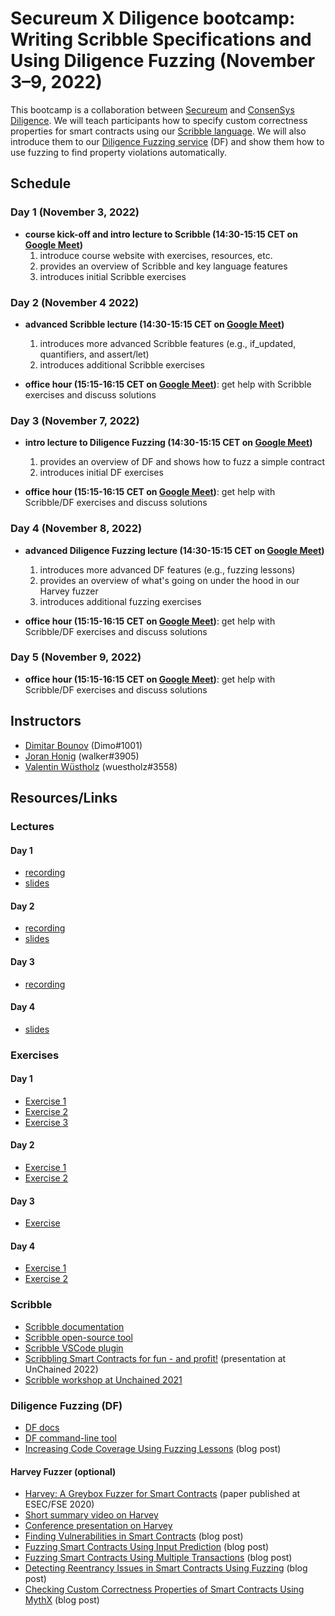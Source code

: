 # Secureum X Diligence bootcamp: Writing Scribble Specifications and Using Diligence Fuzzing (November 3–9, 2022)

This bootcamp is a collaboration between [Secureum](https://www.secureum.xyz) and [ConsenSys Diligence](https://consensys.net/diligence). We will teach participants how to specify custom correctness properties for smart contracts using our [Scribble language](https://consensys.net/diligence/scribble). We will also introduce them to our [Diligence Fuzzing service](https://consensys.net/diligence/fuzzing) (DF) and show them how to use fuzzing to find property violations automatically.


## Schedule

### Day 1 (November 3, 2022)

- **course kick-off and intro lecture to Scribble (14:30-15:15 CET on [Google Meet](meet.google.com/cbf-pvku-yfg))**
  1) introduce course website with exercises, resources, etc.
  2) provides an overview of Scribble and key language features
  3) introduces initial Scribble exercises


### Day 2 (November 4 2022)

- **advanced Scribble lecture (14:30-15:15 CET on [Google Meet](meet.google.com/cbf-pvku-yfg))**
  1) introduces more advanced Scribble features (e.g., if_updated, quantifiers, and assert/let)
  2) introduces additional Scribble exercises

- **office hour (15:15-16:15 CET on [Google Meet](meet.google.com/cbf-pvku-yfg))**: get help with Scribble exercises and discuss solutions


### Day 3 (November 7, 2022)

- **intro lecture to Diligence Fuzzing (14:30-15:15 CET on [Google Meet](meet.google.com/cbf-pvku-yfg))**
  1) provides an overview of DF and shows how to fuzz a simple contract
  2) introduces initial DF exercises

- **office hour (15:15-16:15 CET on [Google Meet](meet.google.com/cbf-pvku-yfg))**: get help with Scribble/DF exercises and discuss solutions


### Day 4 (November 8, 2022)

- **advanced Diligence Fuzzing lecture (14:30-15:15 CET on [Google Meet](meet.google.com/cbf-pvku-yfg))**
  1) introduces more advanced DF features (e.g., fuzzing lessons)
  2) provides an overview of what's going on under the hood in our Harvey fuzzer
  3) introduces additional fuzzing exercises

- **office hour (15:15-16:15 CET on [Google Meet](meet.google.com/cbf-pvku-yfg))**: get help with Scribble/DF exercises and discuss solutions


### Day 5 (November 9, 2022)

- **office hour (15:15-16:15 CET on [Google Meet](meet.google.com/cbf-pvku-yfg))**: get help with Scribble/DF exercises and discuss solutions


## Instructors

- [Dimitar Bounov](https://github.com/cd1m0) (Dimo#1001)
- [Joran Honig](https://joranhonig.nl) (walker#3905)
- [Valentin Wüstholz](http://www.wuestholz.com) (wuestholz#3558)


## Resources/Links

### Lectures

#### Day 1

- [recording](https://drive.google.com/file/d/1umkVxO3xX6Vu6cslWJ5xEZCXW7jQCC9o/view?usp=sharing)
- [slides](https://github.com/ConsenSys/secureum-diligence-bootcamp/blob/main/day1/lecture1.pdf)


#### Day 2

- [recording](https://drive.google.com/file/d/1DJpwduUkgO5gutFJK70sFOOq3L8XDz7M/view?usp=sharing)
- [slides](https://github.com/ConsenSys/secureum-diligence-bootcamp/blob/main/day2/lecture2.pdf)


#### Day 3

- [recording](https://drive.google.com/file/d/1zwbp7VC5Y_wz-cWOyNdFnaB5QZ5RYcxF/view?usp=sharing)


#### Day 4

- [slides](https://github.com/ConsenSys/secureum-diligence-bootcamp/blob/main/day4/lecture4.pdf)


### Exercises

#### Day 1

- [Exercise 1](https://github.com/ConsenSys/secureum-diligence-bootcamp/tree/main/day1/exercise1)
- [Exercise 2](https://github.com/ConsenSys/secureum-diligence-bootcamp/tree/main/day1/exercise2)
- [Exercise 3](https://github.com/ConsenSys/secureum-diligence-bootcamp/tree/main/day1/exercise3)


#### Day 2

- [Exercise 1](https://github.com/ConsenSys/secureum-diligence-bootcamp/tree/main/day2/exercise1)
- [Exercise 2](https://github.com/ConsenSys/secureum-diligence-bootcamp/tree/main/day2/exercise2)


#### Day 3

- [Exercise](https://github.com/ConsenSys/secureum-diligence-bootcamp/blob/main/day3/exercise.md)


#### Day 4

- [Exercise 1](https://github.com/ConsenSys/secureum-diligence-bootcamp/tree/main/day4/exercise1)
- [Exercise 2](https://github.com/ConsenSys/secureum-diligence-bootcamp/tree/main/day4/exercise2)


### Scribble

- [Scribble documentation](https://docs.scribble.codes)
- [Scribble open-source tool](https://github.com/ConsenSys/Scribble)
- [Scribble VSCode plugin](https://marketplace.visualstudio.com/items?itemName=diligence.vscode-scribble)
- [Scribbling Smart Contracts for fun - and profit!](https://www.youtube.com/watch?v=gGOK8CXdrGs) (presentation at UnChained 2022)
- [Scribble workshop at Unchained 2021](https://www.youtube.com/watch?v=zWgb5OqBQxY)


### Diligence Fuzzing (DF)

- [DF docs](https://fuzzing-docs.diligence.tools)
- [DF command-line tool](https://github.com/ConsenSys/diligence-fuzzing)
- [Increasing Code Coverage Using Fuzzing Lessons](https://consensys.net/diligence/blog/2022/10/increasing-code-coverage-using-fuzzing-lessons) (blog post)


#### Harvey Fuzzer (optional)

- [Harvey: A Greybox Fuzzer for Smart Contracts](https://mariachris.github.io/Pubs/FSE-2020-Harvey.pdf) (paper published at ESEC/FSE 2020)
- [Short summary video on Harvey](https://www.youtube.com/watch?v=Wv-uIknuhgs)
- [Conference presentation on Harvey](https://www.youtube.com/watch?v=Wv-uIknuhgs)
- [Finding Vulnerabilities in Smart Contracts](https://medium.com/consensys-diligence/finding-vulnerabilities-in-smart-contracts-175c56affe2) (blog post)
- [Fuzzing Smart Contracts Using Input Prediction](https://medium.com/consensys-diligence/fuzzing-smart-contracts-using-input-prediction-29b30ba8055c) (blog post)
- [Fuzzing Smart Contracts Using Multiple Transactions](https://medium.com/consensys-diligence/fuzzing-smart-contracts-using-multiple-transactions-51471e4b3c69) (blog post)
- [Detecting Reentrancy Issues in Smart Contracts Using Fuzzing](https://medium.com/consensys-diligence/detecting-reentrancy-issues-in-smart-contracts-using-fuzzing-e81474ba3a2e) (blog post)
- [Checking Custom Correctness Properties of Smart Contracts Using MythX](https://medium.com/consensys-diligence/checking-custom-correctness-properties-of-smart-contracts-using-mythx-25cbac5d7852) (blog post)
